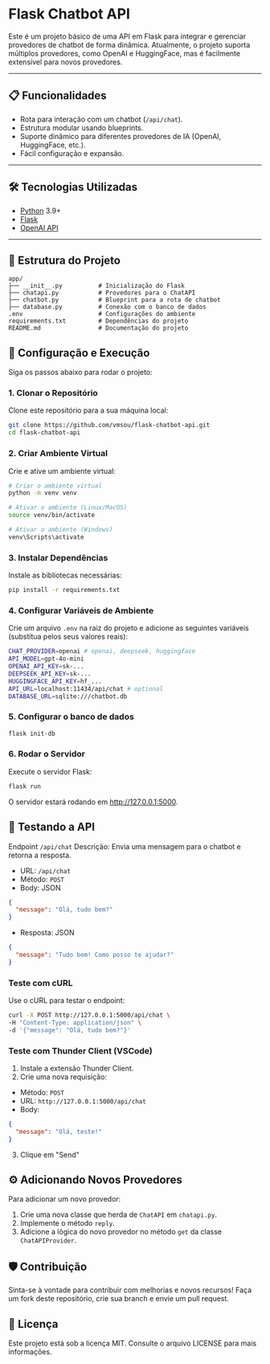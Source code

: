 # Flask Chatbot API

Este é um projeto básico de uma API em Flask para integrar e gerenciar provedores de chatbot de forma dinâmica. Atualmente, o projeto suporta múltiplos provedores, como OpenAI e HuggingFace, mas é facilmente extensível para novos provedores.

---

## 📋 Funcionalidades

- Rota para interação com um chatbot (`/api/chat`).
- Estrutura modular usando blueprints.
- Suporte dinâmico para diferentes provedores de IA (OpenAI, HuggingFace, etc.).
- Fácil configuração e expansão.

---

## 🛠️ Tecnologias Utilizadas

- [Python](https://www.python.org/) 3.9+
- [Flask](https://flask.palletsprojects.com/)
- [OpenAI API](https://platform.openai.com/docs/)

---

## 📂 Estrutura do Projeto

```plaintext
app/
├── __init__.py          # Inicialização do Flask
├── chatapi.py           # Provedores para o ChatAPI
├── chatbot.py           # Blueprint para a rota de chatbot
├── database.py          # Conexão com o banco de dados
.env                     # Configurações do ambiente
requirements.txt         # Dependências do projeto
README.md                # Documentação do projeto
```

## 🚀 Configuração e Execução
Siga os passos abaixo para rodar o projeto:

### 1. Clonar o Repositório
Clone este repositório para a sua máquina local:
```bash
git clone https://github.com/vmsou/flask-chatbot-api.git
cd flask-chatbot-api
```

### 2. Criar Ambiente Virtual
Crie e ative um ambiente virtual:
```bash
# Criar o ambiente virtual
python -m venv venv

# Ativar o ambiente (Linux/MacOS)
source venv/bin/activate

# Ativar o ambiente (Windows)
venv\Scripts\activate
```

### 3. Instalar Dependências
Instale as bibliotecas necessárias:
```bash
pip install -r requirements.txt
```

### 4. Configurar Variáveis de Ambiente
Crie um arquivo `.env` na raiz do projeto e adicione as seguintes variáveis (substitua pelos seus valores reais):
```bash
CHAT_PROVIDER=openai # openai, deepseek, huggingface
API_MODEL=gpt-4o-mini
OPENAI_API_KEY=sk-...
DEEPSEEK_API_KEY=sk-...
HUGGINGFACE_API_KEY=hf_...
API_URL=localhost:11434/api/chat # optional
DATABASE_URL=sqlite:///chatbot.db
```

### 5. Configurar o banco de dados
```bash
flask init-db
```

### 6. Rodar o Servidor
Execute o servidor Flask:
```bash
flask run
```
O servidor estará rodando em http://127.0.0.1:5000.

## 🧪 Testando a API
Endpoint `/api/chat`
Descrição: Envia uma mensagem para o chatbot e retorna a resposta.

- URL: `/api/chat`
- Método: `POST`
- Body: JSON
```json
{
  "message": "Olá, tudo bem?"
}
```
- Resposta: JSON
```json
{
  "message": "Tudo bem! Como posso te ajudar?"
}
```

### Teste com cURL
Use o cURL para testar o endpoint:
```bash
curl -X POST http://127.0.0.1:5000/api/chat \
-H "Content-Type: application/json" \
-d '{"message": "Olá, tudo bem?"}'
```

### Teste com Thunder Client (VSCode)
1. Instale a extensão Thunder Client.
2. Crie uma nova requisição:
- Método: `POST`
- URL: `http://127.0.0.1:5000/api/chat`
- Body:
```json
{
  "message": "Olá, teste!"
}
```
3. Clique em "Send"

## ⚙️ Adicionando Novos Provedores
Para adicionar um novo provedor:
1. Crie uma nova classe que herda de `ChatAPI` em `chatapi.py`.
2. Implemente o método `reply`.
3. Adicione a lógica do novo provedor no método `get` da classe `ChatAPIProvider`.

## 🛡️ Contribuição
Sinta-se à vontade para contribuir com melhorias e novos recursos! Faça um fork deste repositório, crie sua branch e envie um pull request.

## 📝 Licença
Este projeto está sob a licença MIT. Consulte o arquivo LICENSE para mais informações.
